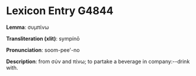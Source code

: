 # Lexicon Entry G4844

**Lemma**: συμπίνω

**Transliteration (xlit)**: sympínō

**Pronunciation**: soom-pee'-no

**Description**:
from σύν and πίνω; to partake a beverage in company:--drink with.
